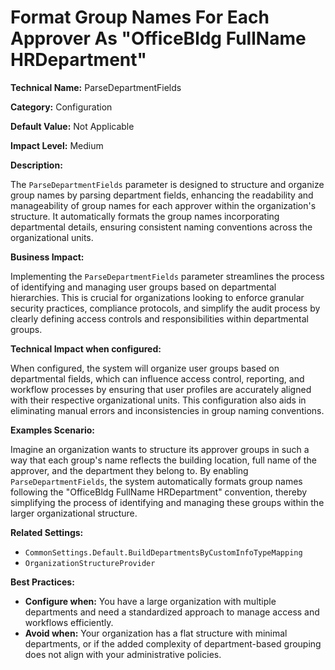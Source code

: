 # Format Group Names For Each Approver As "OfficeBldg FullName HRDepartment"

**Technical Name:** ParseDepartmentFields

**Category:** Configuration

**Default Value:** Not Applicable

**Impact Level:** Medium

**Description:**

The `ParseDepartmentFields` parameter is designed to structure and organize group names by parsing department fields, enhancing the readability and manageability of group names for each approver within the organization's structure. It automatically formats the group names incorporating departmental details, ensuring consistent naming conventions across the organizational units.

**Business Impact:**

Implementing the `ParseDepartmentFields` parameter streamlines the process of identifying and managing user groups based on departmental hierarchies. This is crucial for organizations looking to enforce granular security practices, compliance protocols, and simplify the audit process by clearly defining access controls and responsibilities within departmental groups.

**Technical Impact when configured:**

When configured, the system will organize user groups based on departmental fields, which can influence access control, reporting, and workflow processes by ensuring that user profiles are accurately aligned with their respective organizational units. This configuration also aids in eliminating manual errors and inconsistencies in group naming conventions.

**Examples Scenario:**

Imagine an organization wants to structure its approver groups in such a way that each group's name reflects the building location, full name of the approver, and the department they belong to. By enabling `ParseDepartmentFields`, the system automatically formats group names following the "OfficeBldg FullName HRDepartment" convention, thereby simplifying the process of identifying and managing these groups within the larger organizational structure.

**Related Settings:**

- `CommonSettings.Default.BuildDepartmentsByCustomInfoTypeMapping`
- `OrganizationStructureProvider`

**Best Practices:** 

- **Configure when:** You have a large organization with multiple departments and need a standardized approach to manage access and workflows efficiently.
- **Avoid when:** Your organization has a flat structure with minimal departments, or if the added complexity of department-based grouping does not align with your administrative policies.